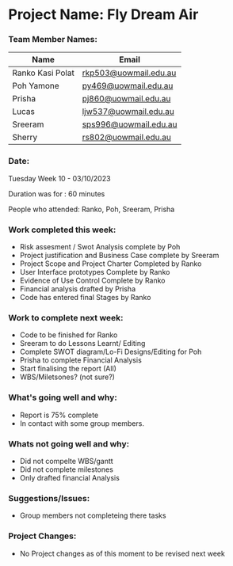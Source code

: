 # Project Name: Fly Dream Air

### Team Member Names:
|     Name      |     Email     | 
| ------------- | ------------- |
| Ranko Kasi Polat  |rkp503@uowmail.edu.au  |
| Poh Yamone        | py469@uowmail.edu.au  |
| Prisha            | pj860@uowmail.edu.au|
| Lucas             | ljw537@uowmail.edu.au|
| Sreeram           | sps996@uowmail.edu.au  |
| Sherry            | rs802@uowmail.edu.au |

### Date: 

Tuesday Week 10  - 03/10/2023

Duration was for : 60 minutes

People who attended: Ranko, Poh, Sreeram, Prisha

### Work completed this week:

- Risk assesment / Swot Analysis complete by Poh
- Project justification and Business Case complete by Sreeram
- Project Scope and Project Charter Completed by Ranko
- User Interface prototypes Complete by Ranko
- Evidence of Use Control Complete by Ranko
- Financial analysis drafted by Prisha
- Code has entered final Stages by Ranko
  
### Work to complete next week:

- Code to be finished for Ranko
- Sreeram to do Lessons Learnt/ Editing
- Complete SWOT diagram/Lo-Fi Designs/Editing for Poh
- Prisha to complete Financial Analysis
- Start finalising the report (All)
- WBS/Miletsones? (not sure?)

### What's going well and why:

- Report is 75% complete
- In contact with some group members.

### Whats not going well and why:

- Did not compelte WBS/gantt
- Did not complete milestones
- Only drafted financial Analysis

### Suggestions/Issues:

- Group members not completeing there tasks

### Project Changes:

- No Project changes as of this moment to be revised next week



